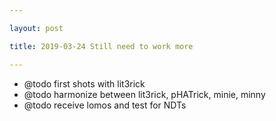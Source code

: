 ```yaml
---

layout: post

title: 2019-03-24 Still need to work more

---
```



-   @todo first shots with lit3rick
-   @todo harmonize between lit3rick, pHATrick, minie, minny
-   @todo receive lomos and test for NDTs

